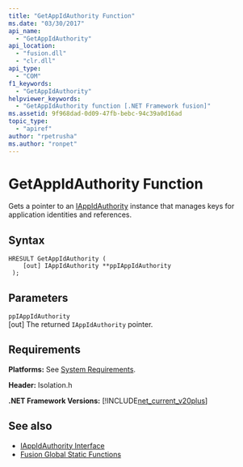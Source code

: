 ```yaml
---
title: "GetAppIdAuthority Function"
ms.date: "03/30/2017"
api_name: 
  - "GetAppIdAuthority"
api_location: 
  - "fusion.dll"
  - "clr.dll"
api_type: 
  - "COM"
f1_keywords: 
  - "GetAppIdAuthority"
helpviewer_keywords: 
  - "GetAppIdAuthority function [.NET Framework fusion]"
ms.assetid: 9f968dad-0d09-47fb-bebc-94c39a0d16ad
topic_type: 
  - "apiref"
author: "rpetrusha"
ms.author: "ronpet"
---
```

# GetAppIdAuthority Function
Gets a pointer to an [IAppIdAuthority](../../../../docs/framework/unmanaged-api/fusion/iappidauthority-interface.md) instance that manages keys for application identities and references.  
  
## Syntax  
  
```  
HRESULT GetAppIdAuthority (  
    [out] IAppIdAuthority **ppIAppIdAuthority  
 );  
```  
  
## Parameters  
 `ppIAppIdAuthority`  
 [out] The returned `IAppIdAuthority` pointer.  
  
## Requirements  
 **Platforms:** See [System Requirements](../../../../docs/framework/get-started/system-requirements.md).  
  
 **Header:** Isolation.h  
  
 **.NET Framework Versions:** [!INCLUDE[net_current_v20plus](../../../../includes/net-current-v20plus-md.md)]  
  
## See also
- [IAppIdAuthority Interface](../../../../docs/framework/unmanaged-api/fusion/iappidauthority-interface.md)
- [Fusion Global Static Functions](../../../../docs/framework/unmanaged-api/fusion/fusion-global-static-functions.md)
